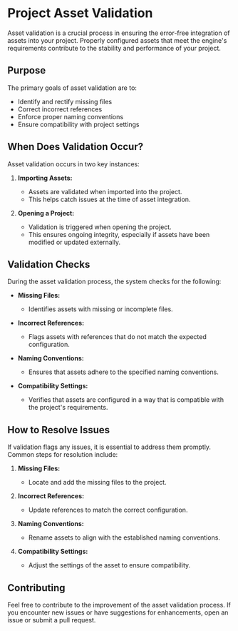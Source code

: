 # Project Asset Validation

Asset validation is a crucial process in ensuring the error-free integration of assets into your project. Properly configured assets that meet the engine's requirements contribute to the stability and performance of your project.

## Purpose

The primary goals of asset validation are to:

- Identify and rectify missing files
- Correct incorrect references
- Enforce proper naming conventions
- Ensure compatibility with project settings

## When Does Validation Occur?

Asset validation occurs in two key instances:

1. **Importing Assets:**
   - Assets are validated when imported into the project.
   - This helps catch issues at the time of asset integration.

2. **Opening a Project:**
   - Validation is triggered when opening the project.
   - This ensures ongoing integrity, especially if assets have been modified or updated externally.

## Validation Checks

During the asset validation process, the system checks for the following:

- **Missing Files:**
  - Identifies assets with missing or incomplete files.

- **Incorrect References:**
  - Flags assets with references that do not match the expected configuration.

- **Naming Conventions:**
  - Ensures that assets adhere to the specified naming conventions.

- **Compatibility Settings:**
  - Verifies that assets are configured in a way that is compatible with the project's requirements.

## How to Resolve Issues

If validation flags any issues, it is essential to address them promptly. Common steps for resolution include:

1. **Missing Files:**
   - Locate and add the missing files to the project.

2. **Incorrect References:**
   - Update references to match the correct configuration.

3. **Naming Conventions:**
   - Rename assets to align with the established naming conventions.

4. **Compatibility Settings:**
   - Adjust the settings of the asset to ensure compatibility.

## Contributing

Feel free to contribute to the improvement of the asset validation process. If you encounter new issues or have suggestions for enhancements, open an issue or submit a pull request.
